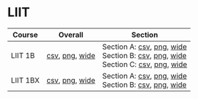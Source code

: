 # LIIT

| Course | Overall | Section |
| ------ | ------- | ------- |
| LIIT 1B | [csv](https://github.com/UCSD-Historical-Enrollment-Data/2025Winter/blob/main/overall/LIIT%201B.csv), [png](https://raw.githubusercontent.com/UCSD-Historical-Enrollment-Data/2025Winter/main/plot_overall/LIIT%201B.png), [wide](https://raw.githubusercontent.com/UCSD-Historical-Enrollment-Data/2025Winter/main/plot_overall_wide/LIIT%201B.png) | Section A: [csv](https://github.com/UCSD-Historical-Enrollment-Data/2025Winter/blob/main/section/LIIT%201B_A.csv), [png](https://raw.githubusercontent.com/UCSD-Historical-Enrollment-Data/2025Winter/main/plot_section/LIIT%201B_A.png), [wide](https://raw.githubusercontent.com/UCSD-Historical-Enrollment-Data/2025Winter/main/plot_section_wide/LIIT%201B_A.png)<br>Section B: [csv](https://github.com/UCSD-Historical-Enrollment-Data/2025Winter/blob/main/section/LIIT%201B_B.csv), [png](https://raw.githubusercontent.com/UCSD-Historical-Enrollment-Data/2025Winter/main/plot_section/LIIT%201B_B.png), [wide](https://raw.githubusercontent.com/UCSD-Historical-Enrollment-Data/2025Winter/main/plot_section_wide/LIIT%201B_B.png)<br>Section C: [csv](https://github.com/UCSD-Historical-Enrollment-Data/2025Winter/blob/main/section/LIIT%201B_C.csv), [png](https://raw.githubusercontent.com/UCSD-Historical-Enrollment-Data/2025Winter/main/plot_section/LIIT%201B_C.png), [wide](https://raw.githubusercontent.com/UCSD-Historical-Enrollment-Data/2025Winter/main/plot_section_wide/LIIT%201B_C.png) |
| LIIT 1BX | [csv](https://github.com/UCSD-Historical-Enrollment-Data/2025Winter/blob/main/overall/LIIT%201BX.csv), [png](https://raw.githubusercontent.com/UCSD-Historical-Enrollment-Data/2025Winter/main/plot_overall/LIIT%201BX.png), [wide](https://raw.githubusercontent.com/UCSD-Historical-Enrollment-Data/2025Winter/main/plot_overall_wide/LIIT%201BX.png) | Section A: [csv](https://github.com/UCSD-Historical-Enrollment-Data/2025Winter/blob/main/section/LIIT%201BX_A.csv), [png](https://raw.githubusercontent.com/UCSD-Historical-Enrollment-Data/2025Winter/main/plot_section/LIIT%201BX_A.png), [wide](https://raw.githubusercontent.com/UCSD-Historical-Enrollment-Data/2025Winter/main/plot_section_wide/LIIT%201BX_A.png)<br>Section B: [csv](https://github.com/UCSD-Historical-Enrollment-Data/2025Winter/blob/main/section/LIIT%201BX_B.csv), [png](https://raw.githubusercontent.com/UCSD-Historical-Enrollment-Data/2025Winter/main/plot_section/LIIT%201BX_B.png), [wide](https://raw.githubusercontent.com/UCSD-Historical-Enrollment-Data/2025Winter/main/plot_section_wide/LIIT%201BX_B.png) |

